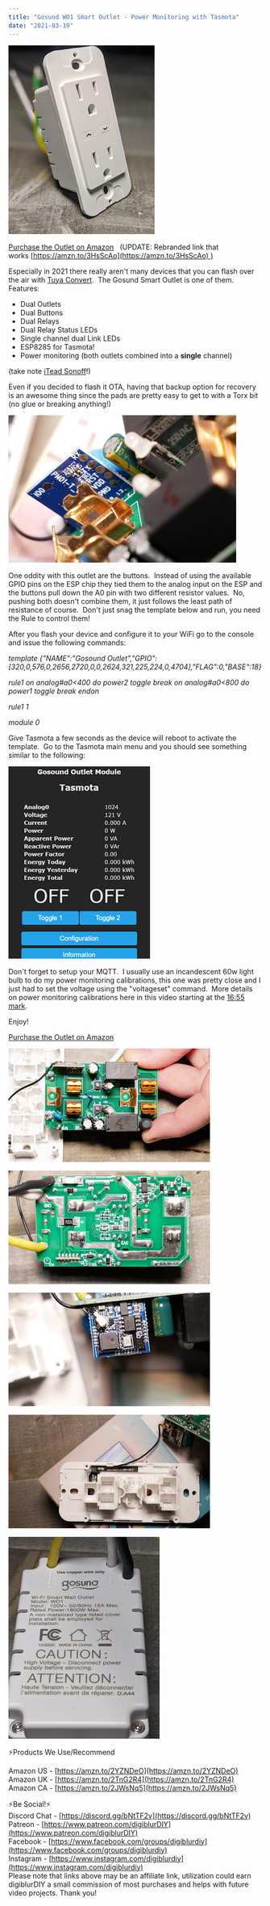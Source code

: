 ```yaml
---
title: "Gosund WO1 Smart Outlet - Power Monitoring with Tasmota"
date: "2021-03-19"
---
```


[![](images/PXL_20210318_014335884.PORTRAIT.jpg)](https://1.bp.blogspot.com/-Vef7c0P778Y/YFTGoxNaiJI/AAAAAAAEo1s/PuNo5K-M5IkeSi9BIVCktbnWAqcWReCFgCLcBGAsYHQ/s3697/PXL_20210318_014335884.PORTRAIT.jpg)

  

[Purchase the Outlet on Amazon](https://amzn.to/3eWTKHi)   (UPDATE: Rebranded link that works [https://amzn.to/3HsScAo](https://amzn.to/3HsScAo) )

Especially in 2021 there really aren't many devices that you can flash over the air with [Tuya Convert](https://youtu.be/dt5-iZc4_qU).  The Gosund Smart Outlet is one of them. Features:

- Dual Outlets
- Dual Buttons
- Dual Relays
- Dual Relay Status LEDs
- Single channel dual Link LEDs
- ESP8285 for Tasmota!
- Power monitoring (both outlets combined into a **single** channel)

(take note [iTead Sonoff](https://amzn.to/3cNRyPU)!)  

Even if you decided to flash it OTA, having that backup option for recovery is an awesome thing since the pads are pretty easy to get to with a Torx bit (no glue or breaking anything!)  

[![](images/1000110.jpg)](https://1.bp.blogspot.com/-V-tMr-lRvPQ/YFTG_o9j8TI/AAAAAAAEo18/QKK1R0gHUlAEPksFAoHGKDvbDGdyw645ACLcBGAsYHQ/s3331/1000110.jpg)

One oddity with this outlet are the buttons.  Instead of using the available GPIO pins on the ESP chip they tied them to the analog input on the ESP and the buttons pull down the A0 pin with two different resistor values.  No, pushing both doesn't combine them, it just follows the least path of resistance of course.  Don't just snag the template below and run, you need the Rule to control them!  

After you flash your device and configure it to your WiFi go to the console and issue the following commands:

_template {"NAME":"Gosound Outlet","GPIO":\[320,0,576,0,2656,2720,0,0,2624,321,225,224,0,4704\],"FLAG":0,"BASE":18}_

_rule1 on analog#a0<400 do power2 toggle break on analog#a0<800 do power1 toggle break endon_

_rule1 1_

_module 0_

Give Tasmota a few seconds as the device will reboot to activate the template.  Go to the Tasmota main menu and you should see something similar to the following:

[![](images/gosund_outlet.PNG)](https://1.bp.blogspot.com/-I4y3EyMKR58/YFTJRff8hAI/AAAAAAAEo2M/B36y5-EiPoIla_E5QcRqv9JsEeEMX4QVQCLcBGAsYHQ/s563/gosund_outlet.PNG)

  

Don't forget to setup your MQTT.  I usually use an incandescent 60w light bulb to do my power monitoring calibrations, this one was pretty close and I just had to set the voltage using the "voltageset" command.  More details on power monitoring calibrations here in this video starting at the [16:55 mark](https://youtu.be/Tjg4tioZzbs?t=1015).

  

Enjoy! 

  

[Purchase the Outlet on Amazon](https://amzn.to/3eWTKHi)

  

[![](images/1000105.jpg)](https://1.bp.blogspot.com/-EgIt3AvVvME/YFTKf3s_fbI/AAAAAAAEo2c/x8eLJLgKRK08030MuOOu74GBNaZ_XAm1QCLcBGAsYHQ/s4592/1000105.jpg)

  

[![](images/1000107.jpg)](https://1.bp.blogspot.com/-WHgHoDNxBtA/YFTKf-hb6WI/AAAAAAAEo2g/xCVAyt9Ai40sWqMcV4vfick65uNakuumwCLcBGAsYHQ/s4592/1000107.jpg)

  

[![](images/1000108.jpg)](https://1.bp.blogspot.com/-SvtNgfzfs8g/YFTKfyrT1tI/AAAAAAAEo2k/9TWGlC9gOVMI9FZ5VZOOn8VtjPGPfZK9ACLcBGAsYHQ/s4592/1000108.jpg)

  

[![](images/1000112.jpg)](https://1.bp.blogspot.com/-Iym7sHapk-A/YFTKgK8HN3I/AAAAAAAEo2o/UNXlwfB-qNIrDoaUuYHxTRum2szBGU9QwCLcBGAsYHQ/s4592/1000112.jpg)

  

[![](images/PXL_20210318_014408852.jpg)](https://1.bp.blogspot.com/-g0dRU6UC2_M/YFTKgkBVbII/AAAAAAAEo2s/4-T3PHP6eCQjjmqniZ2vLCHlLxVz5P8lwCLcBGAsYHQ/s4032/PXL_20210318_014408852.jpg)

  

⚡Products We Use/Recommend

Amazon US - [https://amzn.to/2YZNDeO](https://amzn.to/2YZNDeO)  
Amazon UK - [https://amzn.to/2TnG2R4](https://amzn.to/2TnG2R4)  
Amazon CA - [https://amzn.to/2JWsNq5](https://amzn.to/2JWsNq5)  
  

⚡Be Social!⚡  
Discord Chat - [https://discord.gg/bNtTF2v](https://discord.gg/bNtTF2v)  
Patreon - [https://www.patreon.com/digiblurDIY](https://www.patreon.com/digiblurDIY)  
Facebook - [https://www.facebook.com/groups/digiblurdiy](https://www.facebook.com/groups/digiblurdiy)  
Instagram - [https://www.instagram.com/digiblurdiy](https://www.instagram.com/digiblurdiy)  
Please note that links above may be an affiliate link, utilization could earn digiblurDIY a small commission of most purchases and helps with future video projects. Thank you!
